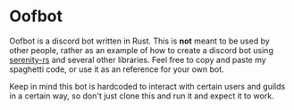 # Oofbot
Oofbot is a discord bot written in Rust. This is **not** meant to be used by other people, rather as an example of how to create a discord bot using [serenity-rs](https://github.com/serenity-rs/serenity/) and several other libraries. Feel free to copy and paste my spaghetti code, or use it as an reference for your own bot.

Keep in mind this bot is hardcoded to interact with certain users and guilds in a certain way, so don't just clone this and run it and expect it to work.
